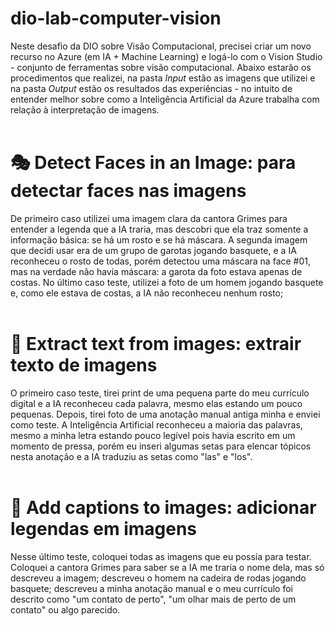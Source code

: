 # dio-lab-computer-vision

Neste desafio da DIO sobre Visão Computacional, precisei criar um novo recurso no Azure (em IA + Machine Learning) e logá-lo com o Vision Studio - conjunto de ferramentas sobre visão computacional. Abaixo estarão os procedimentos que realizei, na pasta <i>Input</i> estão as imagens que utilizei e na pasta  <i>Output</i> estão os resultados das experiências - no intuito de entender melhor sobre como a Inteligência Artificial da Azure trabalha com relação à interpretação de imagens.
<br>
<br>

# 🎭 Detect Faces in an Image: para detectar faces nas imagens
De primeiro caso utilizei uma imagem clara da cantora Grimes para entender a legenda que a IA traria, mas descobri que ela traz somente a informação básica: se há um rosto e se há máscara. A segunda imagem que decidi usar era de um grupo de garotas jogando basquete, e a IA reconheceu o rosto de todas, porém detectou uma máscara na face #01, mas na verdade não havia máscara: a garota da foto estava apenas de costas. No último caso teste, utilizei a foto de um homem jogando basquete e, como ele estava de costas, a IA não reconheceu nenhum rosto;
<br>
<br>


# 📄 Extract text from images: extrair texto de imagens
O primeiro caso teste, tirei print de uma pequena parte do meu currículo digital e a IA reconheceu cada palavra, mesmo elas estando um pouco pequenas. Depois, tirei foto de uma anotação manual antiga minha e enviei como teste. A Inteligência Artificial reconheceu a maioria das palavras, mesmo a minha letra estando pouco legível pois havia escrito em um momento de pressa, porém eu inseri algumas setas para elencar tópicos nesta anotação e a IA traduziu as setas como "las" e "los".
<br>
<br>

# 🪪 Add captions to images: adicionar legendas em imagens
Nesse último teste, coloquei todas as imagens que eu possía para testar. Coloquei a cantora Grimes para saber se a IA me traria o nome dela, mas só descreveu a imagem; descreveu o homem na cadeira de rodas jogando basquete; descreveu a minha anotação manual e o meu currículo foi descrito como "um contato de perto", "um olhar mais de perto de um contato" ou algo parecido.


